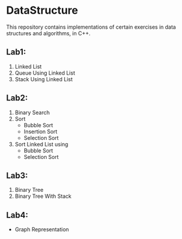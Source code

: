 # DataStructure
This repository contains implementations of certain exercises in data structures and algorithms, in C++.

## Lab1:
<ol>
<li> Linked List  </li>
<li> Queue Using Linked List  </li>
<li> Stack Using Linked List  </li>
</ol>

## Lab2:
<ol>
<li> Binary Search  </li>
<li> Sort
<ul>
<li> Bubble Sort </li>
<li> Insertion Sort </li>
<li> Selection Sort </li>
</ul>
</li>
<li> Sort Linked List using
<ul>
<li> Bubble Sort </li>
<li> Selection Sort </li>
</ul>
</li>
</ol>

## Lab3:
<ol>
<li> Binary Tree </li>
<li> Binary Tree With Stack </li>
</ol>

## Lab4:
<ul>
<li> Graph Representation </li>
</ul>
